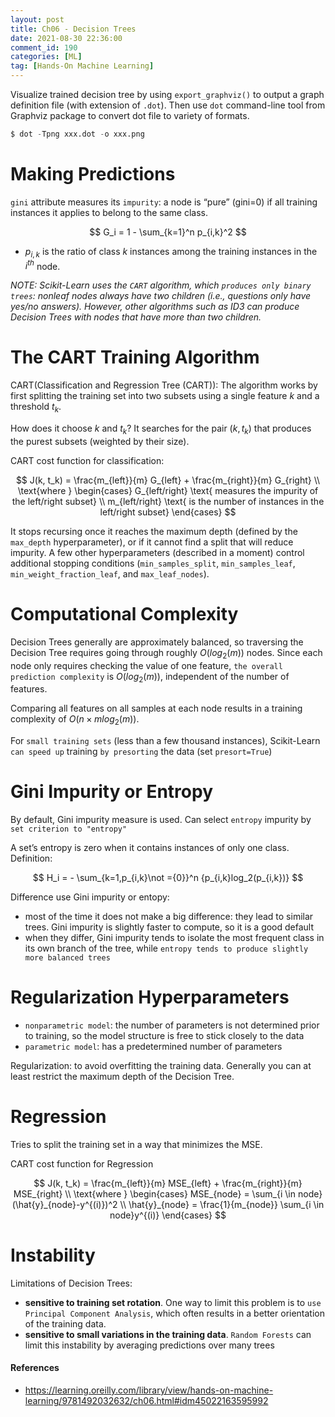```yaml
---
layout: post
title: Ch06 - Decision Trees
date: 2021-08-30 22:36:00
comment_id: 190
categories: [ML]
tag: [Hands-On Machine Learning]
---
```


Visualize trained decision tree by using `export_graphviz()` to output a graph definition file (with extension of `.dot`). Then use `dot` command-line tool from Graphviz package to convert dot file to variety of formats.

```s
$ dot -Tpng xxx.dot -o xxx.png
```

# Making Predictions

`gini` attribute measures its `impurity`: a node is “pure” (gini=0) if all training instances it applies to belong to the same class.

$$
G_i = 1 - \sum_{k=1}^n p_{i,k}^2
$$

- $p_{i,k}$ is the ratio of class $k$ instances among the training instances in the $i^{th}$ node.

*NOTE: Scikit-Learn uses the `CART` algorithm, which `produces only binary trees`: nonleaf nodes always have two children (i.e., questions only have yes/no answers). However, other algorithms such as ID3 can produce Decision Trees with nodes that have more than two children.*

# The CART Training Algorithm

CART(Classification and Regression Tree (CART)): The algorithm works by first splitting the training set into two subsets using a single feature $k$ and a threshold $t_k$.

How does it choose $k$ and $t_k$? It searches for the pair $(k, t_k)$ that produces the purest subsets (weighted by their size).

CART cost function for classification:

$$
J(k, t_k) = \frac{m_{left}}{m} G_{left} + \frac{m_{right}}{m} G_{right} \\
\text{where }
\begin{cases}
G_{left/right} \text{ measures the impurity of the left/right subset} \\
m_{left/right} \text{ is the number of instances in the left/right subset}
\end{cases}
$$

It stops recursing once it reaches the maximum depth (defined by the `max_depth` hyperparameter), or if it cannot find a split that will reduce impurity. A few other hyperparameters (described in a moment) control additional stopping conditions (`min_samples_split`, `min_samples_leaf`, `min_weight_fraction_leaf`, and `max_leaf_nodes`).

# Computational Complexity

Decision Trees generally are approximately balanced, so traversing the Decision Tree requires going through roughly $O(log_2(m))$ nodes. Since each node only requires checking the value of one feature, `the overall prediction complexity` is $O(log_2(m))$, independent of the number of features.

Comparing all features on all samples at each node results in a training complexity of $O(n × m log_2(m))$.

For `small training sets` (less than a few thousand instances), Scikit-Learn `can speed up` training `by presorting` the data (set `presort=True`)

# Gini Impurity or Entropy

By default, Gini impurity measure is used. Can select `entropy` impurity by `set criterion to "entropy"`

A set’s entropy is zero when it contains instances of only one class. Definition:

$$
H_i = - \sum_{k=1,p_{i,k}\not ={0}}^n {p_{i,k}log_2(p_{i,k})}
$$

Difference use Gini impurity or entopy:
- most of the time it does not make a big difference: they lead to similar trees. Gini impurity is slightly faster to compute, so it is a good default
- when they differ, Gini impurity tends to isolate the most frequent class in its own branch of the tree, while `entropy tends to produce slightly more balanced trees`

# Regularization Hyperparameters

- `nonparametric model`: the number of parameters is not determined prior to training, so the model structure is free to stick closely to the data
- `parametric model`: has a predetermined number of parameters

Regularization: to avoid overfitting the training data. Generally you can at least restrict the maximum depth of the Decision Tree.

# Regression

Tries to split the training set in a way that minimizes the MSE.

CART cost function for Regression

$$
J(k, t_k) = \frac{m_{left}}{m} MSE_{left} + \frac{m_{right}}{m} MSE_{right} \\
\text{where }
\begin{cases}
MSE_{node} = \sum_{i \in node}(\hat{y}_{node}-y^{(i)})^2  \\
\hat{y}_{node} = \frac{1}{m_{node}} \sum_{i \in node}y^{(i)}
\end{cases}
$$

# Instability

Limitations of Decision Trees:

- **sensitive to training set rotation**. One way to limit this problem is to `use Principal Component Analysis`, which often results in a better orientation of the training data.
- **sensitive to small variations in the training data**. `Random Forests` can limit this instability by averaging predictions over many trees

#### References

- <https://learning.oreilly.com/library/view/hands-on-machine-learning/9781492032632/ch06.html#idm45022163595992>
